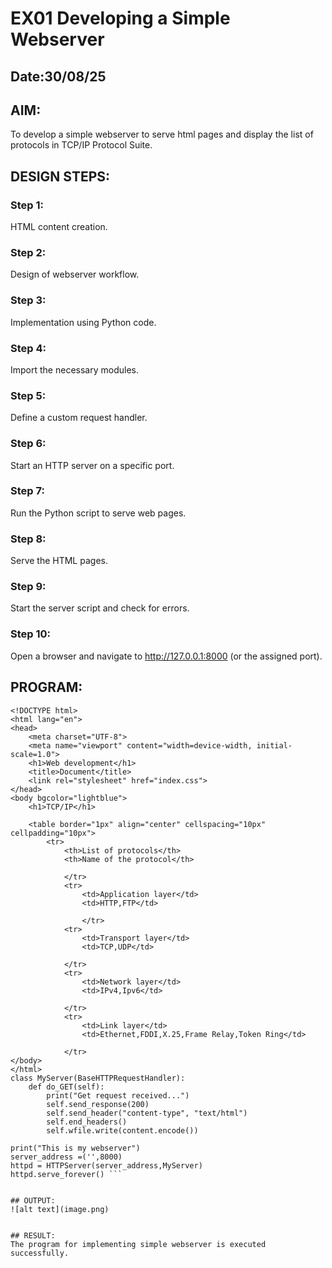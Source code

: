 # EX01 Developing a Simple Webserver
## Date:30/08/25

## AIM:
To develop a simple webserver to serve html pages and display the list of protocols in TCP/IP Protocol Suite.

## DESIGN STEPS:
### Step 1: 
HTML content creation.

### Step 2:
Design of webserver workflow.

### Step 3:
Implementation using Python code.

### Step 4:
Import the necessary modules.

### Step 5:
Define a custom request handler.

### Step 6:
Start an HTTP server on a specific port.

### Step 7:
Run the Python script to serve web pages.

### Step 8:
Serve the HTML pages.

### Step 9:
Start the server script and check for errors.

### Step 10:
Open a browser and navigate to http://127.0.0.1:8000 (or the assigned port).

## PROGRAM:
```
<!DOCTYPE html>
<html lang="en">
<head>
    <meta charset="UTF-8">
    <meta name="viewport" content="width=device-width, initial-scale=1.0">
    <h1>Web development</h1>
    <title>Document</title>
    <link rel="stylesheet" href="index.css">
</head>
<body bgcolor="lightblue">
    <h1>TCP/IP</h1>
   
    <table border="1px" align="center" cellspacing="10px" cellpadding="10px">
        <tr>
            <th>List of protocols</th>
            <th>Name of the protocol</th>
            
            </tr>
            <tr>
                <td>Application layer</td>
                <td>HTTP,FTP</td>
              
                </tr>
            <tr>
                <td>Transport layer</td>
                <td>TCP,UDP</td>
                
            </tr>
            <tr>
                <td>Network layer</td>
                <td>IPv4,Ipv6</td>
                
            </tr>
            <tr>
                <td>Link layer</td>
                <td>Ethernet,FDDI,X.25,Frame Relay,Token Ring</td>
                
            </tr>
</body>
</html>
class MyServer(BaseHTTPRequestHandler):
    def do_GET(self):
        print("Get request received...")
        self.send_response(200) 
        self.send_header("content-type", "text/html")       
        self.end_headers()
        self.wfile.write(content.encode())

print("This is my webserver") 
server_address =('',8000)
httpd = HTTPServer(server_address,MyServer)
httpd.serve_forever() ```


## OUTPUT:
![alt text](image.png)


## RESULT:
The program for implementing simple webserver is executed successfully.
